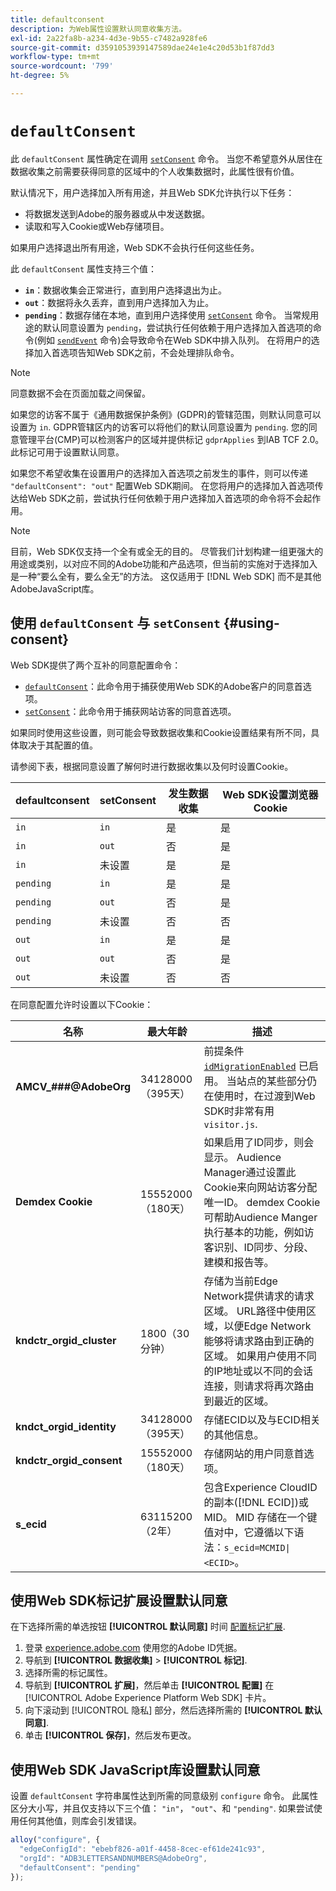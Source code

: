 ```yaml
---
title: defaultconsent
description: 为Web属性设置默认同意收集方法。
exl-id: 2a22fa8b-a234-4d3e-9b55-c7482a928fe6
source-git-commit: d3591053939147589dae24e1e4c20d53b1f87dd3
workflow-type: tm+mt
source-wordcount: '799'
ht-degree: 5%

---
```



# `defaultConsent`

此 `defaultConsent` 属性确定在调用 [`setConsent`](../setconsent.md) 命令。 当您不希望意外从居住在数据收集之前需要获得同意的区域中的个人收集数据时，此属性很有价值。

默认情况下，用户选择加入所有用途，并且Web SDK允许执行以下任务：

* 将数据发送到Adobe的服务器或从中发送数据。
* 读取和写入Cookie或Web存储项目。

如果用户选择退出所有用途，Web SDK不会执行任何这些任务。

此 `defaultConsent` 属性支持三个值：

* **`in`**：数据收集会正常进行，直到用户选择退出为止。
* **`out`**：数据将永久丢弃，直到用户选择加入为止。
* **`pending`**：数据存储在本地，直到用户选择使用 [`setConsent`](../setconsent.md) 命令。 当常规用途的默认同意设置为 `pending`，尝试执行任何依赖于用户选择加入首选项的命令(例如 [`sendEvent`](../sendevent/overview.md) 命令)会导致命令在Web SDK中排入队列。 在将用户的选择加入首选项告知Web SDK之前，不会处理排队命令。

>[!NOTE]
>
> 同意数据不会在页面加载之间保留。

如果您的访客不属于《通用数据保护条例》(GDPR)的管辖范围，则默认同意可以设置为 `in`. GDPR管辖区内的访客可以将他们的默认同意设置为 `pending`. 您的同意管理平台(CMP)可以检测客户的区域并提供标记 `gdprApplies` 到IAB TCF 2.0。此标记可用于设置默认同意。

如果您不希望收集在设置用户的选择加入首选项之前发生的事件，则可以传递 `"defaultConsent": "out"` 配置Web SDK期间。 在您将用户的选择加入首选项传达给Web SDK之前，尝试执行任何依赖于用户选择加入首选项的命令将不会起作用。

>[!NOTE]
>
>目前，Web SDK仅支持一个全有或全无的目的。 尽管我们计划构建一组更强大的用途或类别，以对应不同的Adobe功能和产品选项，但当前的实施对于选择加入是一种“要么全有，要么全无”的方法。  这仅适用于 [!DNL Web SDK] 而不是其他AdobeJavaScript库。

## 使用 `defaultConsent` 与 `setConsent` {#using-consent}

Web SDK提供了两个互补的同意配置命令：

* [`defaultConsent`](defaultconsent.md)：此命令用于捕获使用Web SDK的Adobe客户的同意首选项。
* [`setConsent`](../setconsent.md)：此命令用于捕获网站访客的同意首选项。

如果同时使用这些设置，则可能会导致数据收集和Cookie设置结果有所不同，具体取决于其配置的值。

请参阅下表，根据同意设置了解何时进行数据收集以及何时设置Cookie。

| defaultconsent | setConsent | 发生数据收集 | Web SDK设置浏览器Cookie |
|---------|----------|---------|---------|
| `in` | `in` | 是 | 是 |
| `in` | `out` | 否 | 是 |
| `in` | 未设置 | 是 | 是 |
| `pending` | `in` | 是 | 是 |
| `pending` | `out` | 否 | 是 |
| `pending` | 未设置 | 否 | 否 |
| `out` | `in` | 是 | 是 |
| `out` | `out` | 否 | 是 |
| `out` | 未设置 | 否 | 否 |

在同意配置允许时设置以下Cookie：

| 名称 | 最大年龄 | 描述 |
|---|---|---|
| **AMCV_###@AdobeOrg** | 34128000（395天） | 前提条件 [`idMigrationEnabled`](../configure/idmigrationenabled.md) 已启用。 当站点的某些部分仍在使用时，在过渡到Web SDK时非常有用 `visitor.js`. |
| **Demdex Cookie** | 15552000（180天） | 如果启用了ID同步，则会显示。 Audience Manager通过设置此Cookie来向网站访客分配唯一ID。 demdex Cookie可帮助Audience Manger执行基本的功能，例如访客识别、ID同步、分段、建模和报告等。 |
| **kndctr_orgid_cluster** | 1800（30分钟） | 存储为当前Edge Network提供请求的请求区域。 URL路径中使用区域，以便Edge Network能够将请求路由到正确的区域。 如果用户使用不同的IP地址或以不同的会话连接，则请求将再次路由到最近的区域。 |
| **kndct_orgid_identity** | 34128000（395天） | 存储ECID以及与ECID相关的其他信息。 |
| **kndctr_orgid_consent** | 15552000（180天） | 存储网站的用户同意首选项。 |
| **s_ecid** | 63115200（2年） | 包含Experience CloudID的副本([!DNL ECID])或MID。 MID 存储在一个键值对中，它遵循以下语法：`s_ecid=MCMID\|<ECID>`。 |

## 使用Web SDK标记扩展设置默认同意

在下选择所需的单选按钮 **[!UICONTROL 默认同意]** 时间 [配置标记扩展](/help/tags/extensions/client/web-sdk/web-sdk-extension-configuration.md).

1. 登录 [experience.adobe.com](https://experience.adobe.com) 使用您的Adobe ID凭据。
1. 导航到 **[!UICONTROL 数据收集]** > **[!UICONTROL 标记]**.
1. 选择所需的标记属性。
1. 导航到 **[!UICONTROL 扩展]**，然后单击 **[!UICONTROL 配置]** 在 [!UICONTROL Adobe Experience Platform Web SDK] 卡片。
1. 向下滚动到 [!UICONTROL 隐私] 部分，然后选择所需的 **[!UICONTROL 默认同意]**.
1. 单击 **[!UICONTROL 保存]**，然后发布更改。

## 使用Web SDK JavaScript库设置默认同意

设置 `defaultConsent` 字符串属性达到所需的同意级别 `configure` 命令。 此属性区分大小写，并且仅支持以下三个值： `"in"`， `"out"`、和 `"pending"`. 如果尝试使用任何其他值，则库会引发错误。

```js
alloy("configure", {
  "edgeConfigId": "ebebf826-a01f-4458-8cec-ef61de241c93",
  "orgId": "ADB3LETTERSANDNUMBERS@AdobeOrg",
  "defaultConsent": "pending"
});
```
